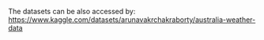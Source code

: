 The datasets can be also accessed by:
https://www.kaggle.com/datasets/arunavakrchakraborty/australia-weather-data
